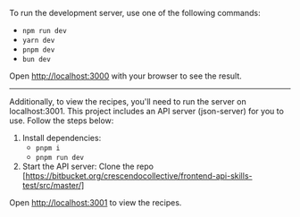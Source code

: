 To run the development server, use one of the following commands:

- `npm run dev`
- `yarn dev`
- `pnpm dev`
- `bun dev`

Open [http://localhost:3000](http://localhost:3000) with your browser to see the result.

---

Additionally, to view the recipes, you'll need to run the server on localhost:3001. This project includes an API server (json-server) for you to use. Follow the steps below:

1. Install dependencies:
   - `pnpm i`
   - `pnpm run dev`
2. Start the API server:
   Clone the repo [https://bitbucket.org/crescendocollective/frontend-api-skills-test/src/master/]

Open [http://localhost:3001](http://localhost:3001) to view the recipes.
